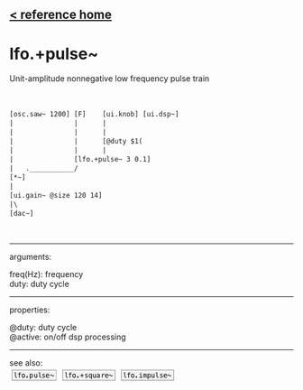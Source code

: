 [< reference home](ceammc_lib.html)
---

# lfo.+pulse~


Unit-amplitude nonnegative low frequency pulse train

```


[osc.saw~ 1200] [F]    [ui.knob] [ui.dsp~]
|               |      |
|               |      |
|               |      [@duty $1(
|               |      |
|               [lfo.+pulse~ 3 0.1]
|   .___________/
[*~]
|
[ui.gain~ @size 120 14]
|\
[dac~]

            
```

---
arguments:

freq(Hz): frequency<br>
duty: duty cycle<br>

---
properties:

@duty: duty
            cycle<br>
@active: on/off dsp
            processing<br>

---
see also:<br>
[![lfo.pulse~](img/object_lfo.pulse~.png)](lfo.pulse~.html)
[![lfo.+square~](img/object_lfo.+square~.png)](lfo.+square~.html)
[![lfo.impulse~](img/object_lfo.impulse~.png)](lfo.impulse~.html)
